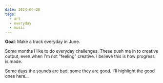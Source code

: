 ```yaml
---
date: 2024-06-28
tags:
  - art
  - everyday
  - music
---
```

**Goal**: Make a track everyday in June.

Some months I like to do everyday challenges. These push me in to creative output, even when I'm not "feeling" creative. I believe this is how progress is made.

Some days the sounds are bad, some they are good. I'll highlight the good ones here...




